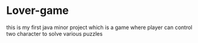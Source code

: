 # Lover-game
this is my first java minor project which is a game where player can control two character to solve various puzzles
